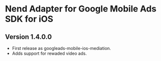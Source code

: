 # Nend Adapter for Google Mobile Ads SDK for iOS

## Version 1.4.0.0

- First release as googleads-mobile-ios-mediation.
- Adds support for rewaded video ads.
